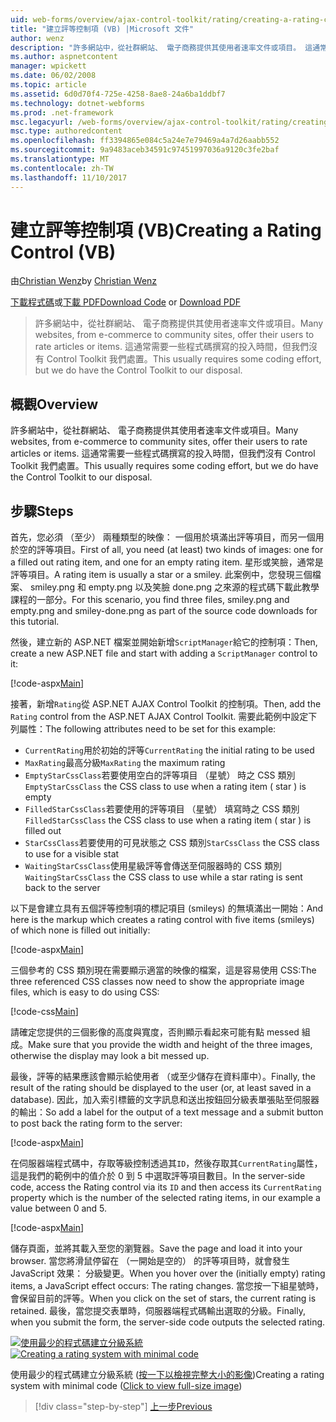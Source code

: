 ```yaml
---
uid: web-forms/overview/ajax-control-toolkit/rating/creating-a-rating-control-vb
title: "建立評等控制項 (VB) |Microsoft 文件"
author: wenz
description: "許多網站中，從社群網站、 電子商務提供其使用者速率文件或項目。 這通常需要一些程式碼撰寫的投入時間，但我們沒有..."
ms.author: aspnetcontent
manager: wpickett
ms.date: 06/02/2008
ms.topic: article
ms.assetid: 6d0d70f4-725e-4258-8ae8-24a6ba1ddbf7
ms.technology: dotnet-webforms
ms.prod: .net-framework
msc.legacyurl: /web-forms/overview/ajax-control-toolkit/rating/creating-a-rating-control-vb
msc.type: authoredcontent
ms.openlocfilehash: ff3394865e084c5a24e7e79469a4a7d26aabb552
ms.sourcegitcommit: 9a9483aceb34591c97451997036a9120c3fe2baf
ms.translationtype: MT
ms.contentlocale: zh-TW
ms.lasthandoff: 11/10/2017
---
```

<a name="creating-a-rating-control-vb"></a><span data-ttu-id="1d4bd-104">建立評等控制項 (VB)</span><span class="sxs-lookup"><span data-stu-id="1d4bd-104">Creating a Rating Control (VB)</span></span>
====================
<span data-ttu-id="1d4bd-105">由[Christian Wenz](https://github.com/wenz)</span><span class="sxs-lookup"><span data-stu-id="1d4bd-105">by [Christian Wenz](https://github.com/wenz)</span></span>

<span data-ttu-id="1d4bd-106">[下載程式碼](http://download.microsoft.com/download/9/3/f/93f8daea-bebd-4821-833b-95205389c7d0/rating0.vb.zip)或[下載 PDF](http://download.microsoft.com/download/2/d/c/2dc10e34-6983-41d4-9c08-f78f5387d32b/rating0VB.pdf)</span><span class="sxs-lookup"><span data-stu-id="1d4bd-106">[Download Code](http://download.microsoft.com/download/9/3/f/93f8daea-bebd-4821-833b-95205389c7d0/rating0.vb.zip) or [Download PDF](http://download.microsoft.com/download/2/d/c/2dc10e34-6983-41d4-9c08-f78f5387d32b/rating0VB.pdf)</span></span>

> <span data-ttu-id="1d4bd-107">許多網站中，從社群網站、 電子商務提供其使用者速率文件或項目。</span><span class="sxs-lookup"><span data-stu-id="1d4bd-107">Many websites, from e-commerce to community sites, offer their users to rate articles or items.</span></span> <span data-ttu-id="1d4bd-108">這通常需要一些程式碼撰寫的投入時間，但我們沒有 Control Toolkit 我們處置。</span><span class="sxs-lookup"><span data-stu-id="1d4bd-108">This usually requires some coding effort, but we do have the Control Toolkit to our disposal.</span></span>


## <a name="overview"></a><span data-ttu-id="1d4bd-109">概觀</span><span class="sxs-lookup"><span data-stu-id="1d4bd-109">Overview</span></span>

<span data-ttu-id="1d4bd-110">許多網站中，從社群網站、 電子商務提供其使用者速率文件或項目。</span><span class="sxs-lookup"><span data-stu-id="1d4bd-110">Many websites, from e-commerce to community sites, offer their users to rate articles or items.</span></span> <span data-ttu-id="1d4bd-111">這通常需要一些程式碼撰寫的投入時間，但我們沒有 Control Toolkit 我們處置。</span><span class="sxs-lookup"><span data-stu-id="1d4bd-111">This usually requires some coding effort, but we do have the Control Toolkit to our disposal.</span></span>

## <a name="steps"></a><span data-ttu-id="1d4bd-112">步驟</span><span class="sxs-lookup"><span data-stu-id="1d4bd-112">Steps</span></span>

<span data-ttu-id="1d4bd-113">首先，您必須 （至少） 兩種類型的映像： 一個用於填滿出評等項目，而另一個用於空的評等項目。</span><span class="sxs-lookup"><span data-stu-id="1d4bd-113">First of all, you need (at least) two kinds of images: one for a filled out rating item, and one for an empty rating item.</span></span> <span data-ttu-id="1d4bd-114">星形或笑臉，通常是評等項目。</span><span class="sxs-lookup"><span data-stu-id="1d4bd-114">A rating item is usually a star or a smiley.</span></span> <span data-ttu-id="1d4bd-115">此案例中，您發現三個檔案、 smiley.png 和 empty.png 以及笑臉 done.png 之來源的程式碼下載此教學課程的一部分。</span><span class="sxs-lookup"><span data-stu-id="1d4bd-115">For this scenario, you find three files, smiley.png and empty.png and smiley-done.png as part of the source code downloads for this tutorial.</span></span>

<span data-ttu-id="1d4bd-116">然後，建立新的 ASP.NET 檔案並開始新增`ScriptManager`給它的控制項：</span><span class="sxs-lookup"><span data-stu-id="1d4bd-116">Then, create a new ASP.NET file and start with adding a `ScriptManager` control to it:</span></span>

[!code-aspx[Main](creating-a-rating-control-vb/samples/sample1.aspx)]

<span data-ttu-id="1d4bd-117">接著，新增`Rating`從 ASP.NET AJAX Control Toolkit 的控制項。</span><span class="sxs-lookup"><span data-stu-id="1d4bd-117">Then, add the `Rating` control from the ASP.NET AJAX Control Toolkit.</span></span> <span data-ttu-id="1d4bd-118">需要此範例中設定下列屬性：</span><span class="sxs-lookup"><span data-stu-id="1d4bd-118">The following attributes need to be set for this example:</span></span>

- <span data-ttu-id="1d4bd-119">`CurrentRating`用於初始的評等</span><span class="sxs-lookup"><span data-stu-id="1d4bd-119">`CurrentRating` the initial rating to be used</span></span>
- <span data-ttu-id="1d4bd-120">`MaxRating`最高分級</span><span class="sxs-lookup"><span data-stu-id="1d4bd-120">`MaxRating` the maximum rating</span></span>
- <span data-ttu-id="1d4bd-121">`EmptyStarCssClass`若要使用空白的評等項目 （星號） 時之 CSS 類別</span><span class="sxs-lookup"><span data-stu-id="1d4bd-121">`EmptyStarCssClass` the CSS class to use when a rating item ( star ) is empty</span></span>
- <span data-ttu-id="1d4bd-122">`FilledStarCssClass`若要使用的評等項目 （星號） 填寫時之 CSS 類別</span><span class="sxs-lookup"><span data-stu-id="1d4bd-122">`FilledStarCssClass` the CSS class to use when a rating item ( star ) is filled out</span></span>
- <span data-ttu-id="1d4bd-123">`StarCssClass`若要使用的可見狀態之 CSS 類別</span><span class="sxs-lookup"><span data-stu-id="1d4bd-123">`StarCssClass` the CSS class to use for a visible stat</span></span>
- <span data-ttu-id="1d4bd-124">`WaitingStarCssClass`使用星級評等會傳送至伺服器時的 CSS 類別</span><span class="sxs-lookup"><span data-stu-id="1d4bd-124">`WaitingStarCssClass` the CSS class to use while a star rating is sent back to the server</span></span>

<span data-ttu-id="1d4bd-125">以下是會建立具有五個評等控制項的標記項目 (smileys) 的無填滿出一開始：</span><span class="sxs-lookup"><span data-stu-id="1d4bd-125">And here is the markup which creates a rating control with five items (smileys) of which none is filled out initially:</span></span>

[!code-aspx[Main](creating-a-rating-control-vb/samples/sample2.aspx)]

<span data-ttu-id="1d4bd-126">三個參考的 CSS 類別現在需要顯示適當的映像的檔案，這是容易使用 CSS:</span><span class="sxs-lookup"><span data-stu-id="1d4bd-126">The three referenced CSS classes now need to show the appropriate image files, which is easy to do using CSS:</span></span>

[!code-css[Main](creating-a-rating-control-vb/samples/sample3.css)]

<span data-ttu-id="1d4bd-127">請確定您提供的三個影像的高度與寬度，否則顯示看起來可能有點 messed 組成。</span><span class="sxs-lookup"><span data-stu-id="1d4bd-127">Make sure that you provide the width and height of the three images, otherwise the display may look a bit messed up.</span></span>

<span data-ttu-id="1d4bd-128">最後，評等的結果應該會顯示給使用者 （或至少儲存在資料庫中）。</span><span class="sxs-lookup"><span data-stu-id="1d4bd-128">Finally, the result of the rating should be displayed to the user (or, at least saved in a database).</span></span> <span data-ttu-id="1d4bd-129">因此，加入索引標籤的文字訊息和送出按鈕回分級表單張貼至伺服器的輸出：</span><span class="sxs-lookup"><span data-stu-id="1d4bd-129">So add a label for the output of a text message and a submit button to post back the rating form to the server:</span></span>

[!code-aspx[Main](creating-a-rating-control-vb/samples/sample4.aspx)]

<span data-ttu-id="1d4bd-130">在伺服器端程式碼中，存取等級控制透過其`ID`，然後存取其`CurrentRating`屬性，這是我們的範例中的值介於 0 到 5 中選取評等項目數目。</span><span class="sxs-lookup"><span data-stu-id="1d4bd-130">In the server-side code, access the Rating control via its `ID` and then access its `CurrentRating` property which is the number of the selected rating items, in our example a value between 0 and 5.</span></span>

[!code-aspx[Main](creating-a-rating-control-vb/samples/sample5.aspx)]

<span data-ttu-id="1d4bd-131">儲存頁面，並將其載入至您的瀏覽器。</span><span class="sxs-lookup"><span data-stu-id="1d4bd-131">Save the page and load it into your browser.</span></span> <span data-ttu-id="1d4bd-132">當您將滑鼠停留在 （一開始是空的） 的評等項目時，就會發生 JavaScript 效果： 分級變更。</span><span class="sxs-lookup"><span data-stu-id="1d4bd-132">When you hover over the (initially empty) rating items, a JavaScript effect occurs: The rating changes.</span></span> <span data-ttu-id="1d4bd-133">當您按一下組星號時，會保留目前的評等。</span><span class="sxs-lookup"><span data-stu-id="1d4bd-133">When you click on the set of stars, the current rating is retained.</span></span> <span data-ttu-id="1d4bd-134">最後，當您提交表單時，伺服器端程式碼輸出選取的分級。</span><span class="sxs-lookup"><span data-stu-id="1d4bd-134">Finally, when you submit the form, the server-side code outputs the selected rating.</span></span>


<span data-ttu-id="1d4bd-135">[![使用最少的程式碼建立分級系統](creating-a-rating-control-vb/_static/image2.png)](creating-a-rating-control-vb/_static/image1.png)</span><span class="sxs-lookup"><span data-stu-id="1d4bd-135">[![Creating a rating system with minimal code](creating-a-rating-control-vb/_static/image2.png)](creating-a-rating-control-vb/_static/image1.png)</span></span>

<span data-ttu-id="1d4bd-136">使用最少的程式碼建立分級系統 ([按一下以檢視完整大小的影像](creating-a-rating-control-vb/_static/image3.png))</span><span class="sxs-lookup"><span data-stu-id="1d4bd-136">Creating a rating system with minimal code ([Click to view full-size image](creating-a-rating-control-vb/_static/image3.png))</span></span>

>[!div class="step-by-step"]
[<span data-ttu-id="1d4bd-137">上一步</span><span class="sxs-lookup"><span data-stu-id="1d4bd-137">Previous</span></span>](creating-a-rating-control-cs.md)
